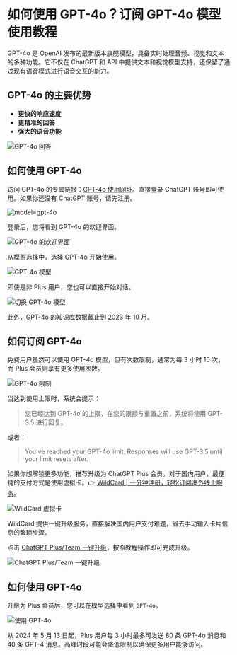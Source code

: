 # 如何使用 GPT-4o？订阅 GPT-4o 模型使用教程

GPT-4o 是 OpenAI 发布的最新版本旗舰模型，具备实时处理音频、视觉和文本的多种功能。它不仅在 ChatGPT 和 API 中提供文本和视觉模型支持，还保留了通过现有语音模式进行语音交互的能力。

## GPT-4o 的主要优势

- **更快的响应速度**  
- **更精准的回答**  
- **强大的语音功能**

![GPT-4o 回答](https://bbtdd.com/img/144032621334.webp)

## 如何使用 GPT-4o

访问 GPT-4o 的专属链接：[GPT-4o 使用网址](https://chatgpt.com/?model=gpt-4o)。直接登录 ChatGPT 账号即可使用。如果你还没有 ChatGPT 账号，请先注册。

![model=gpt-4o](https://bbtdd.com/img/43135090.webp)

登录后，您将看到 GPT-4o 的欢迎界面。

![GPT-4o 的欢迎界面](https://bbtdd.com/img/7154506270774566.webp)

从模型选择中，选择 GPT-4o 开始使用。

![GPT-4o 模型](https://bbtdd.com/img/58627464131.webp)

即使是非 Plus 用户，您也可以直接开始对话。

![切换 GPT-4o 模型](https://bbtdd.com/img/9918541288.webp)

此外，GPT-4o 的知识库数据截止到 2023 年 10 月。

## 如何订阅 GPT-4o

免费用户虽然可以使用 GPT-4o 模型，但有次数限制，通常为每 3 小时 10 次，而 Plus 会员则享有更多使用次数。

![GPT-4o 限制](https://bbtdd.com/img/28132989.webp)

当达到使用上限时，系统会提示：

> 您已经达到 GPT-4o 的上限，在您的限额与重置之前，系统将使用 GPT-3.5 进行回复。

或者：

> You’ve reached your GPT-4o limit. Responses will use GPT-3.5 until your limit resets after.

如果你想解锁更多功能，推荐升级为 ChatGPT Plus 会员。对于国内用户，最便捷的支付方式是使用虚拟卡。👉 [WildCard | 一分钟注册，轻松订阅海外线上服务](https://bbtdd.com/WildCard)。

![WildCard 虚拟卡](https://bbtdd.com/img/05929170.webp)

WildCard 提供一键升级服务，直接解决国内用户支付难题，省去手动输入卡片信息的繁琐步骤。

点击 [ChatGPT Plus/Team 一键升级](https://bbtdd.com/WildCard)，按照教程操作即可完成升级。

![ChatGPT Plus/Team 一键升级](https://bbtdd.com/img/12673356985259.webp)

## 如何使用 GPT-4o

升级为 Plus 会员后，您可以在模型选择中看到 `GPT-4o`。

![使用 GPT-4o](https://bbtdd.com/img/7236516419.webp)

从 2024 年 5 月 13 日起，Plus 用户每 3 小时最多可发送 80 条 GPT-4o 消息和 40 条 GPT-4 消息。高峰时段可能会降低限制以确保更多用户能够访问。
